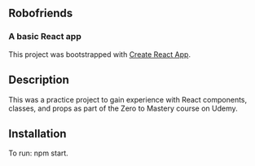 ## Robofriends
### A basic React app
This project was bootstrapped with [Create React App](https://github.com/facebook/create-react-app).

## Description
This was a practice project to gain experience with React components, classes, and props as part of the Zero to Mastery course on Udemy.

## Installation
To run: npm start.
